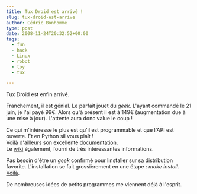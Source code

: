 ```yaml
---
title: Tux Droid est arrivé !
slug: tux-droid-est-arrive
author: Cédric Bonhomme
type: post
date: 2008-11-24T20:32:52+00:00
tags:
  - fun
  - hack
  - Linux
  - robot
  - toy
  - tux

---
```

Tux Droid est enfin arrivé.

Franchement, il est génial. Le parfait jouet du _geek_.
L'ayant commandé le 21 juin, je l'ai payé 99€.
Alors qu'à présent il est à 149€ (augmentation due à une mise à jour). L'attente aura donc value le coup !

Ce qui m'intéresse le plus est qu'il est programmable et que l'API est ouverte.
Et en Python sil vous plaît !  
Voilà d'ailleurs son excellente [documentation][3].  
Le [wiki][4] également, fourni de très intéressantes informations.

Pas besoin d'être un _geek_ confirmé pour linstaller sur sa distribution favorite.
L'installation se fait grossièrement en une étape : _make install_. [Voilà][5].

De nombreuses idées de petits programmes me viennent déjà à l'esprit.

 [2]: http://www.kysoh.com
 [3]: http://doc.tuxisalive.com/api/python/
 [4]: http://wiki.tuxisalive.com
 [5]: http://wiki.tuxisalive.com/index.php/How_to_install_on_Linux
